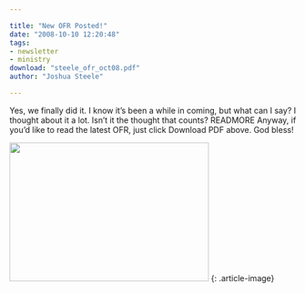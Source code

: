 ```yaml
---

title: "New OFR Posted!"
date: "2008-10-10 12:20:48"
tags:
- newsletter
- ministry
download: "steele_ofr_oct08.pdf"
author: "Joshua Steele"

---
```


Yes, we finally did it. I know it’s been a while in coming, but what can I say? I thought about it a lot. Isn’t it the thought that counts? READMORE Anyway, if you’d like to read the latest OFR, just click Download PDF above. God bless!

<a href="//d21yo20tm8bmc2.cloudfront.net/2008/11/steele_cmo2008_ofr_web.jpg"><img class="size-full wp-image-16" title="steele_cmo2008_ofr_web" src="//d21yo20tm8bmc2.cloudfront.net/2008/11/steele_cmo2008_ofr_web.jpg" alt=" " width="350" height="244" /></a>
{: .article-image}

